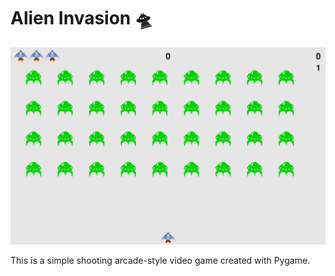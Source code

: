 # Alien Invasion 🛸

![Alien Invasion](readme_images\capture.PNG)


This is a simple shooting arcade-style video game created with Pygame.
